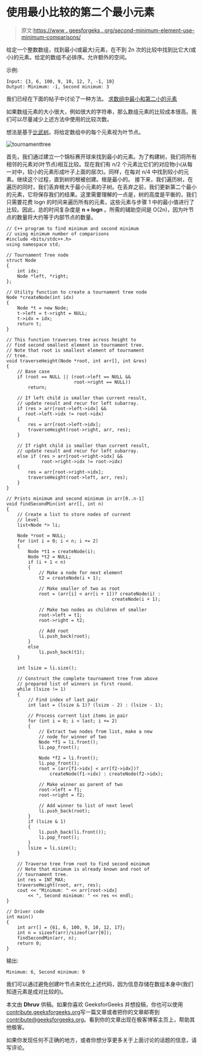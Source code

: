 # 使用最小比较的第二个最小元素

> 原文:[https://www . geesforgeks . org/second-minimum-element-use-minimum-comparisons/](https://www.geeksforgeeks.org/second-minimum-element-using-minimum-comparisons/)

给定一个整数数组，找到最小(或最大)元素，在不到 2n 次的比较中找到比它大(或小)的元素。给定的数组不必排序。允许额外的空间。

示例:

```
Input: {3, 6, 100, 9, 10, 12, 7, -1, 10}
Output: Minimum: -1, Second minimum: 3

```

我们已经在下面的帖子中讨论了一种方法。
[求数组中最小和第二小的元素](https://www.geeksforgeeks.org/to-find-smallest-and-second-smallest-element-in-an-array/)

如果数组元素的大小很大，例如很大的字符串，那么数组元素的比较成本很高。我们可以尽量减少上述方法中使用的比较次数。

想法是基于[比武树](https://www.geeksforgeeks.org/tournament-tree-and-binary-heap/)。将给定数组中的每个元素视为叶节点。

![tournamenttree](img/5d61bf5e3b505e05c2e66757ce2cf92a.png)

首先，我们通过建立一个锦标赛开球来找到最小的元素。为了构建树，我们将所有相邻的元素对(叶节点)相互比较。现在我们有 n/2 个元素比它们的对应物小(从每一对中，较小的元素形成叶子上面的层次)。同样，在每对 n/4 中找到较小的元素。继续这个过程，直到树的根被创建。根是最小的。
接下来，我们遍历树，在遍历的同时，我们丢弃根大于最小元素的子树。在丢弃之前，我们更新第二个最小的元素，它将保存我们的结果。这里需要理解的一点是，树的高度是平衡的，我们只需要花费 logn 的时间来遍历所有的元素，这些元素与步骤 1 中的最小值进行了比较。因此，总的时间复杂度是 **n + logn** 。所需的辅助空间是 O(2n)，因为叶节点的数量将大约等于内部节点的数量。

```
// C++ program to find minimum and second minimum
// using minimum number of comparisons
#include <bits/stdc++.h>
using namespace std;

// Tournament Tree node
struct Node
{
    int idx;
    Node *left, *right;
};

// Utility function to create a tournament tree node
Node *createNode(int idx)
{
    Node *t = new Node;
    t->left = t->right = NULL;
    t->idx = idx;
    return t;
}

// This function traverses tree across height to
// find second smallest element in tournament tree.
// Note that root is smallest element of tournament
// tree.
void traverseHeight(Node *root, int arr[], int &res)
{
    // Base case
    if (root == NULL || (root->left == NULL &&
                         root->right == NULL))
        return;

    // If left child is smaller than current result,
    // update result and recur for left subarray.
    if (res > arr[root->left->idx] &&
       root->left->idx != root->idx)
    {
        res = arr[root->left->idx];
        traverseHeight(root->right, arr, res);
    }

    // If right child is smaller than current result,
    // update result and recur for left subarray.
    else if (res > arr[root->right->idx] &&
             root->right->idx != root->idx)
    {
        res = arr[root->right->idx];
        traverseHeight(root->left, arr, res);
    }
}

// Prints minimum and second minimum in arr[0..n-1]
void findSecondMin(int arr[], int n)
{
    // Create a list to store nodes of current
    // level
    list<Node *> li;

    Node *root = NULL;
    for (int i = 0; i < n; i += 2)
    {
        Node *t1 = createNode(i);
        Node *t2 = NULL;
        if (i + 1 < n)
        {
            // Make a node for next element
            t2 = createNode(i + 1);

            // Make smaller of two as root
            root = (arr[i] < arr[i + 1])? createNode(i) :
                                       createNode(i + 1);

            // Make two nodes as children of smaller
            root->left = t1;
            root->right = t2;

            // Add root
            li.push_back(root);
        }
        else
            li.push_back(t1);
    }

    int lsize = li.size();

    // Construct the complete tournament tree from above
    // prepared list of winners in first round.
    while (lsize != 1)
    {
        // Find index of last pair
        int last = (lsize & 1)? (lsize - 2) : (lsize - 1);

        // Process current list items in pair
        for (int i = 0; i < last; i += 2)
        {
            // Extract two nodes from list, make a new
            // node for winner of two
            Node *f1 = li.front();
            li.pop_front();

            Node *f2 = li.front();
            li.pop_front();
            root = (arr[f1->idx] < arr[f2->idx])?
                createNode(f1->idx) : createNode(f2->idx);

            // Make winner as parent of two
            root->left = f1;
            root->right = f2;

            // Add winner to list of next level
            li.push_back(root);
        }
        if (lsize & 1)
        {
            li.push_back(li.front());
            li.pop_front();
        }
        lsize = li.size();
    }

    // Traverse tree from root to find second minimum
    // Note that minimum is already known and root of
    // tournament tree.
    int res = INT_MAX;
    traverseHeight(root, arr, res);
    cout << "Minimum: " << arr[root->idx]
        << ", Second minimum: " << res << endl;
}

// Driver code
int main()
{
    int arr[] = {61, 6, 100, 9, 10, 12, 17};
    int n = sizeof(arr)/sizeof(arr[0]);
    findSecondMin(arr, n);
    return 0;
}
```

输出:

```
Minimum: 6, Second minimum: 9

```

我们可以通过避免创建叶节点来优化上述代码，因为信息存储在数组本身中(我们知道元素是成对比较的)。

本文由 **Dhruv** 供稿。如果你喜欢 GeeksforGeeks 并想投稿，你也可以使用[contribute.geeksforgeeks.org](http://www.contribute.geeksforgeeks.org)写一篇文章或者把你的文章邮寄到 contribute@geeksforgeeks.org。看到你的文章出现在极客博客主页上，帮助其他极客。

如果你发现任何不正确的地方，或者你想分享更多关于上面讨论的话题的信息，请写评论。